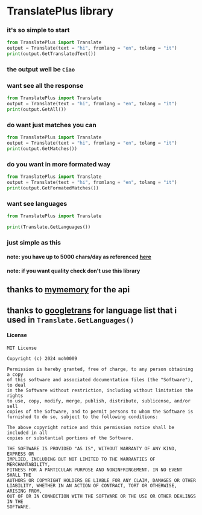 # TranslatePlus library
### it's so simple to start
```python
from TranslatePlus import Translate
output = Translate(text = "hi", fromlang = "en", tolang = "it")
print(output.GetTranslatedText())
```

### the output well be `Ciao`
### want see all the response

```python
from TranslatePlus import Translate
output = Translate(text = "hi", fromlang = "en", tolang = "it")
print(output.GetAll())
```
### do want just matches you can
```python
from TranslatePlus import Translate
output = Translate(text = "hi", fromlang = "en", tolang = "it")
print(output.GetMatches())
```
### do you want in more formated way
```python
from TranslatePlus import Translate
output = Translate(text = "hi", fromlang = "en", tolang = "it")
print(output.GetFormatedMatches())
```
### want see languages
```python
from TranslatePlus import Translate

print(Translate.GetLanguages())
```
### just simple as this

#### note: you have up to 5000 chars/day as referenced [here](https://mymemory.translated.net/doc/usagelimits.php)

#### note: if you want quality check don't use this library

## thanks to [mymemory](https://mymemory.translated.net/) for the api 
## thanks to [googletrans](https://py-googletrans.readthedocs.io/en/latest/#googletrans-languages) for language list that i used in `Translate.GetLanguages()`

#### License
```
MIT License

Copyright (c) 2024 moh0009

Permission is hereby granted, free of charge, to any person obtaining a copy
of this software and associated documentation files (the "Software"), to deal
in the Software without restriction, including without limitation the rights
to use, copy, modify, merge, publish, distribute, sublicense, and/or sell
copies of the Software, and to permit persons to whom the Software is
furnished to do so, subject to the following conditions:

The above copyright notice and this permission notice shall be included in all
copies or substantial portions of the Software.

THE SOFTWARE IS PROVIDED "AS IS", WITHOUT WARRANTY OF ANY KIND, EXPRESS OR
IMPLIED, INCLUDING BUT NOT LIMITED TO THE WARRANTIES OF MERCHANTABILITY,
FITNESS FOR A PARTICULAR PURPOSE AND NONINFRINGEMENT. IN NO EVENT SHALL THE
AUTHORS OR COPYRIGHT HOLDERS BE LIABLE FOR ANY CLAIM, DAMAGES OR OTHER
LIABILITY, WHETHER IN AN ACTION OF CONTRACT, TORT OR OTHERWISE, ARISING FROM,
OUT OF OR IN CONNECTION WITH THE SOFTWARE OR THE USE OR OTHER DEALINGS IN THE
SOFTWARE.
```